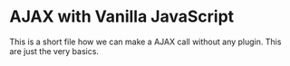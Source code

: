 # AJAX with Vanilla JavaScript

This is a short file how we can make a AJAX call without any plugin. This are just the very basics.